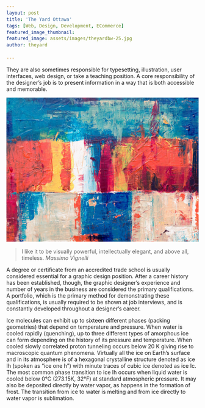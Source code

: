 ```yaml
---
layout: post
title: 'The Yard Ottawa'
tags: [Web, Design, Development, ECommerce]
featured_image_thumbnail:
featured_image: assets/images/theyardbw-25.jpg
author: theyard

---
```



<!--more-->

They are also sometimes responsible for typesetting, illustration, user interfaces, web design, or take a teaching position. A core responsibility of the designer’s job is to present information in a way that is both accessible and memorable.

![](assets/images/posts/2018/18.jpg#wide)

>I like it to be visually powerful, intellectually elegant, and above all, timeless.
<cite>Massimo Vignelli</cite>

A degree or certificate from an accredited trade school is usually considered essential for a graphic design position. After a career history has been established, though, the graphic designer’s experience and number of years in the business are considered the primary qualifications. A portfolio, which is the primary method for demonstrating these qualifications, is usually required to be shown at job interviews, and is constantly developed throughout a designer’s career.

Ice molecules can exhibit up to sixteen different phases (packing geometries) that depend on temperature and pressure. When water is cooled rapidly (quenching), up to three different types of amorphous ice can form depending on the history of its pressure and temperature. When cooled slowly correlated proton tunneling occurs below 20 K giving rise to macroscopic quantum phenomena. Virtually all the ice on Earth’s surface and in its atmosphere is of a hexagonal crystalline structure denoted as ice Ih (spoken as “ice one h”) with minute traces of cubic ice denoted as ice Ic. The most common phase transition to ice Ih occurs when liquid water is cooled below 0°C (273.15K, 32°F) at standard atmospheric pressure. It may also be deposited directly by water vapor, as happens in the formation of frost. The transition from ice to water is melting and from ice directly to water vapor is sublimation.
